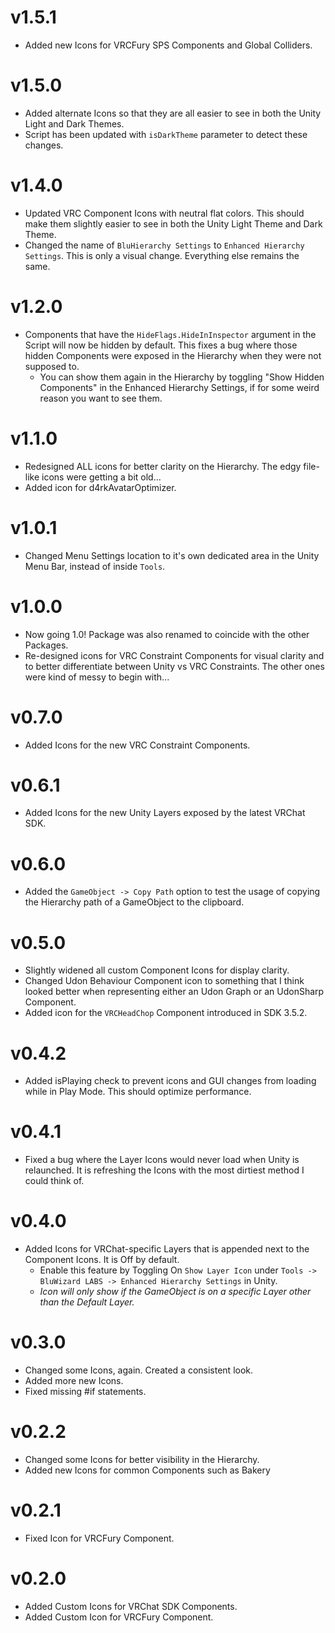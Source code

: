 # v1.5.1
- Added new Icons for VRCFury SPS Components and Global Colliders.

# v1.5.0
- Added alternate Icons so that they are all easier to see in both the Unity Light and Dark Themes.
- Script has been updated with `isDarkTheme` parameter to detect these changes.

# v1.4.0
- Updated VRC Component Icons with neutral flat colors. This should make them slightly easier to see in both the Unity Light Theme and Dark Theme.
- Changed the name of `BluHierarchy Settings` to `Enhanced Hierarchy Settings`. This is only a visual change. Everything else remains the same.

# v1.2.0
- Components that have the `HideFlags.HideInInspector` argument in the Script will now be hidden by default. This fixes a bug where those hidden Components were exposed in the Hierarchy when they were not supposed to.
  - You can show them again in the Hierarchy by toggling "Show Hidden Components" in the Enhanced Hierarchy Settings, if for some weird reason you want to see them.

# v1.1.0
- Redesigned ALL icons for better clarity on the Hierarchy. The edgy file-like icons were getting a bit old...
- Added icon for d4rkAvatarOptimizer.

# v1.0.1
- Changed Menu Settings location to it's own dedicated area in the Unity Menu Bar, instead of inside `Tools`.

# v1.0.0
- Now going 1.0! Package was also renamed to coincide with the other Packages.
- Re-designed icons for VRC Constraint Components for visual clarity and to better differentiate between Unity vs VRC Constraints. The other ones were kind of messy to begin with...

# v0.7.0
- Added Icons for the new VRC Constraint Components.

# v0.6.1
- Added Icons for the new Unity Layers exposed by the latest VRChat SDK.

# v0.6.0
- Added the `GameObject -> Copy Path` option to test the usage of copying the Hierarchy path of a GameObject to the clipboard.

# v0.5.0
- Slightly widened all custom Component Icons for display clarity.
- Changed Udon Behaviour Component icon to something that I think looked better when representing either an Udon Graph or an UdonSharp Component.
- Added icon for the `VRCHeadChop` Component introduced in SDK 3.5.2.

# v0.4.2
- Added isPlaying check to prevent icons and GUI changes from loading while in Play Mode. This should optimize performance.

# v0.4.1
- Fixed a bug where the Layer Icons would never load when Unity is relaunched. It is refreshing the Icons with the most dirtiest method I could think of.

# v0.4.0
- Added Icons for VRChat-specific Layers that is appended next to the Component Icons. It is Off by default.
    - Enable this feature by Toggling On `Show Layer Icon` under `Tools -> BluWizard LABS -> Enhanced Hierarchy Settings` in Unity.
    - *Icon will only show if the GameObject is on a specific Layer other than the Default Layer.*

# v0.3.0
- Changed some Icons, again. Created a consistent look.
- Added more new Icons.
- Fixed missing #if statements.

# v0.2.2
- Changed some Icons for better visibility in the Hierarchy.
- Added new Icons for common Components such as Bakery

# v0.2.1
- Fixed Icon for VRCFury Component.

# v0.2.0
- Added Custom Icons for VRChat SDK Components.
- Added Custom Icon for VRCFury Component.